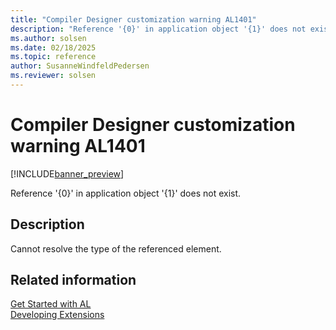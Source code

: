 ```yaml
---
title: "Compiler Designer customization warning AL1401"
description: "Reference '{0}' in application object '{1}' does not exist."
ms.author: solsen
ms.date: 02/18/2025
ms.topic: reference
author: SusanneWindfeldPedersen
ms.reviewer: solsen
---
```

[//]: # (START>DO_NOT_EDIT)
[//]: # (IMPORTANT:Do not edit any of the content between here and the END>DO_NOT_EDIT.)
[//]: # (Any modifications should be made in the .xml files in the ModernDev repo.)
# Compiler Designer customization warning AL1401

[!INCLUDE[banner_preview](../includes/banner_preview.md)]

Reference '{0}' in application object '{1}' does not exist.


## Description
Cannot resolve the type of the referenced element.  

[//]: # (IMPORTANT: END>DO_NOT_EDIT)
## Related information  
[Get Started with AL](../devenv-get-started.md)  
[Developing Extensions](../devenv-dev-overview.md)  